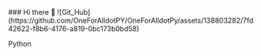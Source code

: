 <link rel="stylesheet" href="https://cdnjs.cloudflare.com/ajax/libs/font-awesome/5.15.3/css/all.min.css" integrity="sha384-xrRQT5r8rDcwq8p+Vk9EC+D4ANjoMM9vMPE+i+daU1c4xYECj2b2HTg2Jp0UroVX" crossorigin="anonymous">
### Hi there 👋
![Git_Hub](https://github.com/OneForAlldotPY/OneForAlldotPy/assets/138803282/7fd42622-f8b6-4176-a819-0bc173b0bd58)


<i class="fa-brands fa-python"></i> Python
<!--
**OneForAlldotPY/OneForAlldotPy** is a ✨ _special_ ✨ repository because its `README.md` (this file) appears on your GitHub profile.

Here are some ideas to get you started:

- 🔭 I’m currently working on ...
- 🌱 I’m currently learning ...
- 👯 I’m looking to collaborate on ...
- 🤔 I’m looking for help with ...
- 💬 Ask me about ...
- 📫 How to reach me: ...
- 😄 Pronouns: ...
- ⚡ Fun fact: ...
-->
